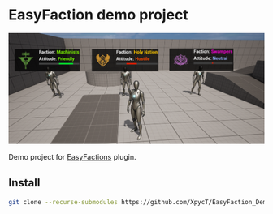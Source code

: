 ﻿# EasyFaction demo project

![Demo](./Resources/EasyFactions_Demo.png)

Demo project for [EasyFactions](https://github.com/XpycT/EasyFactions) plugin.

## Install

```bash
git clone --recurse-submodules https://github.com/XpycT/EasyFaction_Demo
```